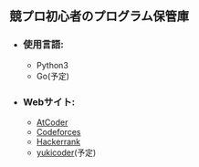 ## 競プロ初心者のプログラム保管庫
* ### 使用言語:  
  * Python3
  * Go(予定)  


* ### Webサイト:
  * [AtCoder](https://atcoder.jp/home)  
  * [Codeforces](https://codeforces.com/)
  * [Hackerrank](https://www.hackerrank.com/)
  * [yukicoder](https://yukicoder.me/)(予定)
